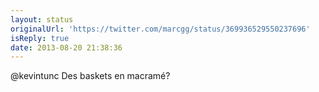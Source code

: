 ```yaml
---
layout: status
originalUrl: 'https://twitter.com/marcgg/status/369936529550237696'
isReply: true
date: 2013-08-20 21:38:36
---
```


@kevintunc Des baskets en macramé?
